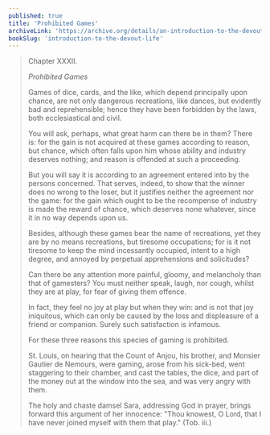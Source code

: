 ```yaml
---
published: true
title: 'Prohibited Games'
archiveLink: 'https://archive.org/details/an-introduction-to-the-devout-life/page/191?view=theater'
bookSlug: 'introduction-to-the-devout-life'
---
```


> Chapter XXXII.
>
> *Prohibited Games*
>
> Games of dice, cards, and the like, which depend principally upon chance, are not only dangerous recreations, like dances, but evidently bad and reprehensible; hence they have been forbidden by the laws, both ecclesiastical and civil.
>
> You will ask, perhaps, what great harm can there be in them? There is: for the gain is not acquired at these games according to reason, but chance, which often falls upon him whose ability and industry deserves nothing; and reason is offended at such a proceeding.
>
> But you will say it is according to an agreement entered into by the persons concerned. That serves, indeed, to show that the winner does no wrong to the loser, but it justifies neither the agreement nor the game: for the gain which ought to be the recompense of industry is made the reward of chance, which deserves none whatever, since it in no way depends upon us.
>
> Besides, although these games bear the name of recreations, yet they are by no means recreations, but tiresome occupations; for is it not tiresome to keep the mind incessantly occupied, intent to a high degree, and annoyed by perpetual apprehensions and solicitudes?
>
> Can there be any attention more painful, gloomy, and melancholy than that of gamesters? You must neither speak, laugh, nor cough, whilst they are at play, for fear of giving them offence.
>
> In fact, they feel no joy at play but when they win: and is not that joy iniquitous, which can only be caused by the loss and displeasure of a friend or companion. Surely such satisfaction is infamous.
>
> For these three reasons this species of gaming is prohibited.
>
> St. Louis, on hearing that the Count of Anjou, his brother, and Monsier Gautier de Nemours, were gaming, arose from his sick-bed, went staggering to their chamber, and cast the tables, the dice, and part of the money out at the window into the sea, and was very angry with them.
>
> The holy and chaste damsel Sara, addressing God in prayer, brings forward this argument of her innocence: "Thou knowest, O Lord, that I have never joined myself with them that play." (Tob. iii.)